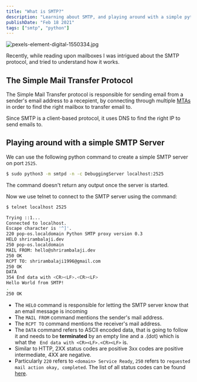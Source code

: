 ```yaml
---
title: "What is SMTP?"
description: "Learning about SMTP, and playing around with a simple python smtp server"
publishDate: "Feb 18 2021"
tags: ["smtp", "python"]
---
```


![pexels-element-digital-1550334.jpg](https://cdn.hashnode.com/res/hashnode/image/upload/v1613589560115/gHMf1-dN2.jpeg)

Recently, while reading upon mailboxes I was intrigued about the SMTP protocol, and tried to understand how it works.

## The Simple Mail Transfer Protocol

The Simple Mail Transfer protocol is responsible for sending email from a sender's email address to a recepient, by connecting through multiple [MTAs](https://en.wikipedia.org/wiki/Message_transfer_agent) in order to find the right mailbox to transfer email to.

Since SMTP is a client-based protocol, it uses DNS to find the right IP to send emails to.

## Playing around with a simple SMTP Server

We can use the following python command to create a simple SMTP server on port `2525`.

```bash
$ sudo python3 -m smtpd -n -c DebuggingServer localhost:2525
```

The command doesn't return any output once the server is started.

Now we use telnet to connect to the SMTP server using the command:

```bash
$ telnet localhost 2525
```

```bash
Trying ::1...
Connected to localhost.
Escape character is '^]'.
220 pop-os.localdomain Python SMTP proxy version 0.3
HELO shrirambalaji.dev
250 pop-os.localdomain
MAIL FROM: hello@shrirambalaji.dev
250 OK
RCPT TO: shrirambalaji1996@gmail.com
250 OK
DATA
354 End data with <CR><LF>.<CR><LF>
Hello World from SMTP!
.
250 OK


```

- The `HELO` command is responsible for letting the SMTP server know that an email message is incoming
- The `MAIL FROM` command mentions the sender's mail address.
- The `RCPT TO` command mentions the receiver's mail address.
- The `DATA` command refers to ASCII encoded data, that is going to follow it and needs to be **terminated** by an empty line and a .(dot) which is what the ` End data with <CR><LF>.<CR><LF>` is.
- Similar to HTTP, 2XX status codes are positive 3xx codes are positive intermediate, 4XX are negative.
- Particularly `220` refers to `<domain> Service Ready`, `250` refers to `requested mail action okay, completed`. The list of all status codes can be found [here](https://en.wikipedia.org/wiki/List_of_SMTP_server_return_codes).
